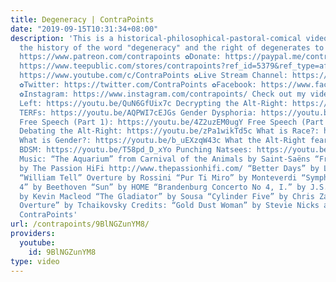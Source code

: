 ```yaml
---
title: Degeneracy | ContraPoints
date: "2019-09-15T10:31:34+08:00"
description: 'This is a historical-philosophical-pastoral-comical video I made about
  the history of the word "degeneracy" and the right of degenerates to exist. ✿Patreon:
  https://www.patreon.com/contrapoints ✿Donate: https://paypal.me/contrapoints ✿Merch:
  https://www.teepublic.com/stores/contrapoints?ref_id=5379&ref_type=aff ✿Subscribe:
  https://www.youtube.com/c/ContraPoints ✿Live Stream Channel: https://www.youtube.com/c/ContraPointsLive
  ✿Twitter: https://twitter.com/ContraPoints ✿Facebook: https://www.facebook.com/ContraPoints/
  ✿Instagram: https://www.instagram.com/contrapoints/ Check out my videos about: The
  Left: https://youtu.be/QuN6GfUix7c Decrypting the Alt-Right: https://youtu.be/Sx4BVGPkdzk
  TERFs: https://youtu.be/AQPWI7cEJGs Gender Dysphoria: https://youtu.be/Ayuqizp4fyY
  Free Speech (Part 1): https://youtu.be/4Z2uzEM0ugY Free Speech (Part 2): https://youtu.be/IBUuBd5VRbY
  Debating the Alt-Right: https://youtu.be/zPa1wikTd5c What is Race?: https://youtu.be/PY3lBKje46E
  What is Gender?: https://youtu.be/b_uEXzqW43c What the Alt-Right fears: https://youtu.be/a3XjRO4-kGk
  BDSM: https://youtu.be/T58pd_D_xYo Punching Natsees: https://youtu.be/iEyL1rDe60w
  Music: “The Aquarium” from Carnival of the Animals by Saint-Saëns “Friday” and “Slaughter”
  by The Passion HiFi http://www.thepassionhifi.com/ “Better Days” by LAKEY INSPIRED
  “William Tell” Overture by Rossini “Pur Ti Miro” by Monteverdi “Symphony 1, Mvt
  4” by Beethoven “Sun” by HOME “Brandenburg Concerto No 4, I.” by J.S. Bach, produced
  by Kevin Macleod “The Gladiator” by Sousa “Cylinder Five” by Chris Zabriskie “1812
  Overture” by Tchaikovsky Credits: “Gold Dust Woman” by Stevie Nicks arranged by
  ContraPoints'
url: /contrapoints/9BlNGZunYM8/
providers:
  youtube:
    id: 9BlNGZunYM8
type: video
---
```

